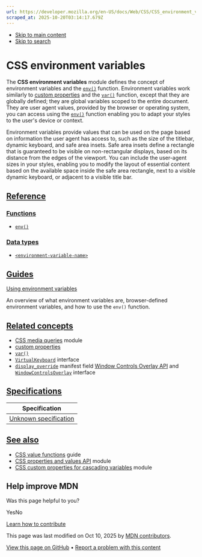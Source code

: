 ```yaml
---
url: https://developer.mozilla.org/en-US/docs/Web/CSS/CSS_environment_variables
scraped_at: 2025-10-20T03:14:17.679Z
---
```


- [Skip to main content](https://developer.mozilla.org/en-US/docs/Web/CSS/CSS_environment_variables#content)
- [Skip to search](https://developer.mozilla.org/en-US/docs/Web/CSS/CSS_environment_variables#search)

# CSS environment variables

The **CSS environment variables** module defines the concept of environment variables and the [`env()`](https://developer.mozilla.org/en-US/docs/Web/CSS/env) function. Environment variables work similarly to [custom properties](https://developer.mozilla.org/en-US/docs/Web/CSS/--*) and the [`var()`](https://developer.mozilla.org/en-US/docs/Web/CSS/var) function, except that they are globally defined; they are global variables scoped to the entire document. They are user agent values, provided by the browser or operating system, you can access using the [`env()`](https://developer.mozilla.org/en-US/docs/Web/CSS/env) function enabling you to adapt your styles to the user's device or context.

Environment variables provide values that can be used on the page based on information the user agent has access to, such as the size of the titlebar, dynamic keyboard, and safe area insets. Safe area insets define a rectangle that is guaranteed to be visible on non-rectangular displays, based on its distance from the edges of the viewport. You can include the user-agent sizes in your styles, enabling you to modify the layout of essential content based on the available space inside the safe area rectangle, next to a visible dynamic keyboard, or adjacent to a visible title bar.

## [Reference](https://developer.mozilla.org/en-US/docs/Web/CSS/CSS_environment_variables\#reference)

### [Functions](https://developer.mozilla.org/en-US/docs/Web/CSS/CSS_environment_variables\#functions)

- [`env()`](https://developer.mozilla.org/en-US/docs/Web/CSS/env)

### [Data types](https://developer.mozilla.org/en-US/docs/Web/CSS/CSS_environment_variables\#data_types)

- [`<environment-variable-name>`](https://developer.mozilla.org/en-US/docs/Web/CSS/CSS_environment_variables/Using_environment_variables#browser-defined_environment_variables)

## [Guides](https://developer.mozilla.org/en-US/docs/Web/CSS/CSS_environment_variables\#guides)

[Using environment variables](https://developer.mozilla.org/en-US/docs/Web/CSS/CSS_environment_variables/Using_environment_variables)

An overview of what environment variables are, browser-defined environment variables, and how to use the `env()` function.

## [Related concepts](https://developer.mozilla.org/en-US/docs/Web/CSS/CSS_environment_variables\#related_concepts)

- [CSS media queries](https://developer.mozilla.org/en-US/docs/Web/CSS/CSS_media_queries) module
- [custom properties](https://developer.mozilla.org/en-US/docs/Web/CSS/--*)
- [`var()`](https://developer.mozilla.org/en-US/docs/Web/CSS/var)
- [`VirtualKeyboard`](https://developer.mozilla.org/en-US/docs/Web/API/VirtualKeyboard) interface
- [`display_override`](https://developer.mozilla.org/en-US/docs/Web/Progressive_web_apps/Manifest/Reference/display_override) manifest field
[Window Controls Overlay API](https://developer.mozilla.org/en-US/docs/Web/API/Window_Controls_Overlay_API) and [`WindowControlsOverlay`](https://developer.mozilla.org/en-US/docs/Web/API/WindowControlsOverlay) interface

## [Specifications](https://developer.mozilla.org/en-US/docs/Web/CSS/CSS_environment_variables\#specifications)

| Specification |
| --- |
| [Unknown specification](https://drafts.csswg.org/css-env-1) |

## [See also](https://developer.mozilla.org/en-US/docs/Web/CSS/CSS_environment_variables\#see_also)

- [CSS value functions](https://developer.mozilla.org/en-US/docs/Web/CSS/CSS_values_and_units/CSS_value_functions) guide
- [CSS properties and values API](https://developer.mozilla.org/en-US/docs/Web/CSS/CSS_properties_and_values_API) module
- [CSS custom properties for cascading variables](https://developer.mozilla.org/en-US/docs/Web/CSS/CSS_cascading_variables) module

## Help improve MDN

Was this page helpful to you?

YesNo

[Learn how to contribute](https://developer.mozilla.org/en-US/docs/MDN/Community/Getting_started)

This page was last modified on ⁨Oct 10, 2025⁩ by [MDN contributors](https://developer.mozilla.org/en-US/docs/Web/CSS/CSS_environment_variables/contributors.txt).


[View this page on GitHub](https://github.com/mdn/content/blob/main/files/en-us/web/css/css_environment_variables/index.md?plain=1 "Folder: ⁨en-us/web/css/css_environment_variables⁩ (Opens in a new tab)") • [Report a problem with this content](https://github.com/mdn/content/issues/new?template=page-report.yml&mdn-url=https%3A%2F%2Fdeveloper.mozilla.org%2Fen-US%2Fdocs%2FWeb%2FCSS%2FCSS_environment_variables&metadata=%3C%21--+Do+not+make+changes+below+this+line+--%3E%0A%3Cdetails%3E%0A%3Csummary%3EPage+report+details%3C%2Fsummary%3E%0A%0A*+Folder%3A+%60en-us%2Fweb%2Fcss%2Fcss_environment_variables%60%0A*+MDN+URL%3A+https%3A%2F%2Fdeveloper.mozilla.org%2Fen-US%2Fdocs%2FWeb%2FCSS%2FCSS_environment_variables%0A*+GitHub+URL%3A+https%3A%2F%2Fgithub.com%2Fmdn%2Fcontent%2Fblob%2Fmain%2Ffiles%2Fen-us%2Fweb%2Fcss%2Fcss_environment_variables%2Findex.md%0A*+Last+commit%3A+https%3A%2F%2Fgithub.com%2Fmdn%2Fcontent%2Fcommit%2F70285e396b5c97675e90b85d573be42078e0168e%0A*+Document+last+modified%3A+2025-10-10T12%3A00%3A42.000Z%0A%0A%3C%2Fdetails%3E "This will take you to GitHub to file a new issue.")